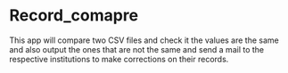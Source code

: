 # Record_comapre

This app will compare two CSV files and check it the values are the same and also output the ones that are not the same and send a mail to the respective institutions to make corrections on their records.
